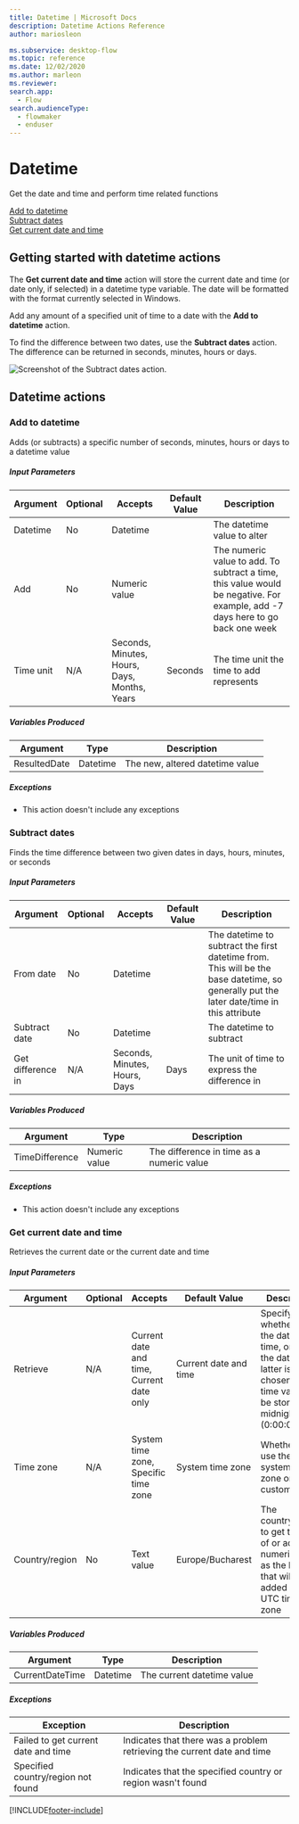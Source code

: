 ```yaml
---
title: Datetime | Microsoft Docs
description: Datetime Actions Reference
author: mariosleon

ms.subservice: desktop-flow
ms.topic: reference
ms.date: 12/02/2020
ms.author: marleon
ms.reviewer:
search.app: 
  - Flow
search.audienceType: 
  - flowmaker
  - enduser
---
```


# Datetime



Get the date and time and perform time related functions

[Add to datetime](#add)  
[Subtract dates](#subtract)  
[Get current date and time](#getcurrentdatetime)  

## Getting started with datetime actions

The **Get current date and time** action will store the current date and time (or date only, if selected) in a datetime type variable. The date will be formatted with the format currently selected in Windows.

Add any amount of a specified unit of time to a date with the **Add to datetime** action.

To find the difference between two dates, use the **Subtract dates** action. The difference can be returned in seconds, minutes, hours or days.

![Screenshot of the Subtract dates action.](\media\datetime\subtract-dates.png)

## Datetime actions

### <a name="add"></a> Add to datetime
Adds (or subtracts) a specific number of seconds, minutes, hours or days to a datetime value

##### Input Parameters
|Argument|Optional|Accepts|Default Value|Description|
|-----|-----|-----|-----|-----|
|Datetime|No|Datetime||The datetime value to alter|
|Add|No|Numeric value||The numeric value to add. To subtract a time, this value would be negative. For example, add -7 days here to go back one week|
|Time unit|N/A|Seconds, Minutes, Hours, Days, Months, Years|Seconds|The time unit the time to add represents|


##### Variables Produced
|Argument|Type|Description|
|-----|-----|-----|
|ResultedDate|Datetime|The new, altered datetime value|


##### <a name="add_onerror"></a> Exceptions
- This action doesn't include any exceptions
### <a name="subtract"></a> Subtract dates
Finds the time difference between two given dates in days, hours, minutes, or seconds

##### Input Parameters
|Argument|Optional|Accepts|Default Value|Description|
|-----|-----|-----|-----|-----|
|From date|No|Datetime||The datetime to subtract the first datetime from. This will be the base datetime, so generally put the later date/time in this attribute|
|Subtract date|No|Datetime||The datetime to subtract|
|Get difference in|N/A|Seconds, Minutes, Hours, Days|Days|The unit of time to express the difference in|


##### Variables Produced
|Argument|Type|Description|
|-----|-----|-----|
|TimeDifference|Numeric value|The difference in time as a numeric value|


##### <a name="subtract_onerror"></a> Exceptions
- This action doesn't include any exceptions
### <a name="getcurrentdatetime"></a> Get current date and time
Retrieves the current date or the current date and time

##### Input Parameters
|Argument|Optional|Accepts|Default Value|Description|
|-----|-----|-----|-----|-----|
|Retrieve|N/A|Current date and time, Current date only|Current date and time|Specify whether to get the date and time, or just the date. If the latter is chosen, the time value will be stored as midnight (0:00:00)|
|Time zone|N/A|System time zone, Specific time zone|System time zone|Whether to use the system's time zone or a custom one|
|Country/region|No|Text value|Europe/Bucharest|The country/region to get the time of or add a numeric value as the hours that will be added in the UTC time zone|


##### Variables Produced
|Argument|Type|Description|
|-----|-----|-----|
|CurrentDateTime|Datetime|The current datetime value|


##### <a name="getcurrentdatetime_onerror"></a> Exceptions
|Exception|Description|
|-----|-----|
|Failed to get current date and time|Indicates that there was a problem retrieving the current date and time|
|Specified country/region not found|Indicates that the specified country or region wasn't found|




[!INCLUDE[footer-include](../../includes/footer-banner.md)]